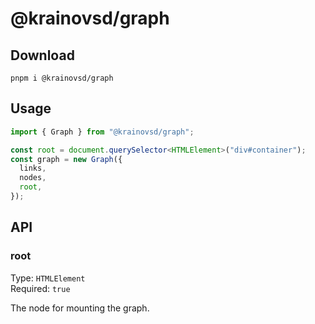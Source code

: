# @krainovsd/graph

## Download

```
pnpm i @krainovsd/graph
```

## Usage


```ts
import { Graph } from "@krainovsd/graph";

const root = document.querySelector<HTMLElement>("div#container");
const graph = new Graph({
  links,
  nodes,
  root,
});
```

## API

### root

Type: `HTMLElement`<br>
Required: `true`

The node for mounting the graph.

